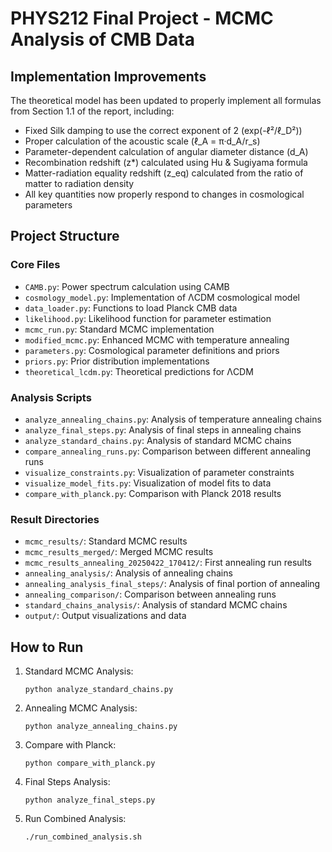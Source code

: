 # PHYS212 Final Project - MCMC Analysis of CMB Data

## Implementation Improvements
The theoretical model has been updated to properly implement all formulas from Section 1.1 of the report, including:
- Fixed Silk damping to use the correct exponent of 2 (exp(-ℓ²/ℓ_D²))
- Proper calculation of the acoustic scale (ℓ_A = π·d_A/r_s)
- Parameter-dependent calculation of angular diameter distance (d_A)
- Recombination redshift (z*) calculated using Hu & Sugiyama formula
- Matter-radiation equality redshift (z_eq) calculated from the ratio of matter to radiation density
- All key quantities now properly respond to changes in cosmological parameters

## Project Structure

### Core Files
- `CAMB.py`: Power spectrum calculation using CAMB
- `cosmology_model.py`: Implementation of ΛCDM cosmological model
- `data_loader.py`: Functions to load Planck CMB data
- `likelihood.py`: Likelihood function for parameter estimation
- `mcmc_run.py`: Standard MCMC implementation
- `modified_mcmc.py`: Enhanced MCMC with temperature annealing
- `parameters.py`: Cosmological parameter definitions and priors
- `priors.py`: Prior distribution implementations
- `theoretical_lcdm.py`: Theoretical predictions for ΛCDM

### Analysis Scripts
- `analyze_annealing_chains.py`: Analysis of temperature annealing chains
- `analyze_final_steps.py`: Analysis of final steps in annealing chains
- `analyze_standard_chains.py`: Analysis of standard MCMC chains
- `compare_annealing_runs.py`: Comparison between different annealing runs
- `visualize_constraints.py`: Visualization of parameter constraints
- `visualize_model_fits.py`: Visualization of model fits to data
- `compare_with_planck.py`: Comparison with Planck 2018 results

### Result Directories
- `mcmc_results/`: Standard MCMC results
- `mcmc_results_merged/`: Merged MCMC results
- `mcmc_results_annealing_20250422_170412/`: First annealing run results
- `annealing_analysis/`: Analysis of annealing chains
- `annealing_analysis_final_steps/`: Analysis of final portion of annealing
- `annealing_comparison/`: Comparison between annealing runs
- `standard_chains_analysis/`: Analysis of standard MCMC chains
- `output/`: Output visualizations and data

## How to Run

1. Standard MCMC Analysis:
   ```
   python analyze_standard_chains.py
   ```

2. Annealing MCMC Analysis:
   ```
   python analyze_annealing_chains.py
   ```

3. Compare with Planck:
   ```
   python compare_with_planck.py
   ```

4. Final Steps Analysis:
   ```
   python analyze_final_steps.py
   ```

5. Run Combined Analysis:
   ```
   ./run_combined_analysis.sh
   ```
